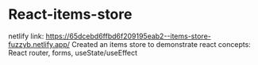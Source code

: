 # React-items-store

netlify link: https://65dcebd6ffbd6f209195eab2--items-store-fuzzyb.netlify.app/
Created an items store to demonstrate react concepts: React router, forms, useState/useEffect